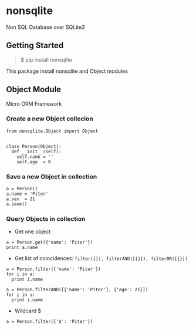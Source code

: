 # nonsqlite
Non SQL Database over SQLite3

## Getting Started
> $ pip install nonsqlite

This package install nonsqlite and Object modules

## Object Module
Micro ORM Framework
### Create a new Object collecion
```
from nonsqlite.Object import Object


class Person(Object):
  def __init__(self):
    self.name = ''
    self.age  = 0
```  
### Save a new Object in collection
```
a = Person()
a.name = 'Piter'
a.sex  = 21
a.save()
```
### Query Objects in collection
- Get one object
```
a = Person.get({'name': 'Piter'})
print a.name
```
- Get list of coincidences: ```filter({}), filterAND([{}]), filterOR([{}])```
```
a = Person.filter({'name': 'Piter'})
for i in a:
  print i.name
```
```
a = Person.filterAND([{'name': 'Piter'}, {'age': 21}])
for i in a:
  print i.name
```
- Wildcard $
```
a = Person.filter({'$': 'Piter'})
```
